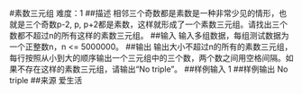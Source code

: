 #素数三元组
难度：1
##描述
相邻三个奇数都是素数是一种非常少见的情形，也就是三个奇数p-2, p, p+2都是素数，这样就形成了一个素数三元组。请找出三个数都不超过n的所有这样的素数三元组。
##输入
输入多组数据，每组测试数据为一个正整数n，n <= 5000000。
##输出
输出大小不超过n的所有的素数三元组，每行按照从小到大的顺序输出一个三元组中的三个数，两个数之间用空格间隔。如果不存在这样的素数三元组，请输出“No triple”。
##样例输入
1
##样例输出
No triple
##来源
爱生活